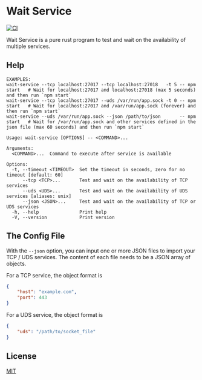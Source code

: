Wait Service
====================

[![CI](https://github.com/magiclen/wait-service/actions/workflows/ci.yml/badge.svg)](https://github.com/magiclen/wait-service/actions/workflows/ci.yml)

Wait Service is a pure rust program to test and wait on the availability of multiple services.

## Help

```
EXAMPLES:
wait-service --tcp localhost:27017 --tcp localhost:27018   -t 5 -- npm start   # Wait for localhost:27017 and localhost:27018 (max 5 seconds) and then run `npm start`
wait-service --tcp localhost:27017 --uds /var/run/app.sock -t 0 -- npm start   # Wait for localhost:27017 and /var/run/app.sock (forever) and then run `npm start`
wait-service --uds /var/run/app.sock --json /path/to/json       -- npm start   # Wait for /var/run/app.sock and other services defined in the json file (max 60 seconds) and then run `npm start`

Usage: wait-service [OPTIONS] -- <COMMAND>...

Arguments:
  <COMMAND>...  Command to execute after service is available

Options:
  -t, --timeout <TIMEOUT>  Set the timeout in seconds, zero for no timeout [default: 60]
      --tcp <TCP>...       Test and wait on the availability of TCP services
      --uds <UDS>...       Test and wait on the availability of UDS services [aliases: unix]
      --json <JSON>...     Test and wait on the availability of TCP or UDS services
  -h, --help               Print help
  -V, --version            Print version
```

## The Config File

With the `--json` option, you can input one or more JSON files to import your TCP / UDS services. The content of each file needs to be a JSON array of objects.

For a TCP service, the object format is

```json
{
    "host": "example.com",
    "port": 443
}
```

For a UDS service, the object format is

```json
{
    "uds": "/path/to/socket_file"
}
```

## License

[MIT](LICENSE)